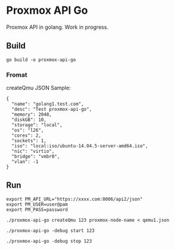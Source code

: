 # Proxmox API Go


Proxmox API in golang. Work in progress.


## Build

```
go build -o proxmox-api-go
```

### Fromat

createQmu JSON Sample:
```
{
  "name": "golang1.test.com",
  "desc": "Test proxmox-api-go",
  "memory": 2048,
  "diskGB": 10,
  "storage": "local",
  "os": "l26",
  "cores": 2,
  "sockets": 1,
  "iso": "local:iso/ubuntu-14.04.5-server-amd64.iso",
  "nic": "virtio",
  "bridge": "vmbr0",
  "vlan": -1
}
```


## Run


```
export PM_API_URL="https://xxxx.com:8006/api2/json"
export PM_USER=user@pam
export PM_PASS=password

./proxmox-api-go createQmu 123 proxmox-node-name < qemu1.json

./proxmox-api-go -debug start 123

./proxmox-api-go -debug stop 123


```